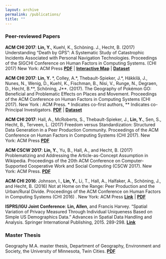 ```yaml
---
layout: archive
permalink: /publications/
title: ""
---
```

### Peer-reviewed Papers
**ACM CHI 2017**: **Lin, Y.**, Kuehl, K., Schöning. J., Hecht, B. (2017) Understanding “Death by GPS”: A Systematic Study of Catastrophic Incidents Associated with Personal Navigation Technologies. Proceedings of the SIGCHI Conference on Human Factors in Computing Systems. (CHI 2017) New York: ACM Press
[**PDF**](https://drive.google.com/file/d/0B7_jwJc8w6BZMGhKR0tjVlNuMjA/view?usp=sharing) | [**Interactive Map**](https://cheetah90.github.io/gps_failure/) | [**Dataset**](https://github.com/cheetah90/gps_failure)

**ACM CHI 2017**: **Lin, Y.** \*, Colley, A.\*, Thebault-Spieker, J.\*, Häkkilä, J., Nunes, N., Wenig, D., Kuehl, K., Fischman, B., Nisi, V., Runge, N., Degraen, D., Hecht, B.\*\*, Schöning, J\*\*. (2017). The Geography of Pokémon GO: Beneficial and Problematic Effects on Places and Movement. Proceedings of the ACM Conference on Human Factors in Computing Systems (CHI 2017). New York : ACM Press. \* Indicates co-first authors, \*\* Indicates co-Principal Investigators.
[**PDF**](https://drive.google.com/file/d/0B7_jwJc8w6BZSU0xTHBTQ0lQQmc/view?usp=sharing) | [**Dataset**](https://github.com/PokemonGoCHI17/PokemonGo2017_Field_Survey_Data)

**ACM CHI 2017**: Hall, A., McRoberts, S., Thebault-Spieker, J., **Lin, Y.**, Sen, S., Hecht, B., Terveen, L. (2017) Freedom versus Standardization: Structured Data Generation in a Peer Production Community. Proceedings of the ACM Conference on Human Factors in Computing Systems (CHI 2017). New York: ACM Press
[**PDF**](https://drive.google.com/file/d/0B7_jwJc8w6BZek1FUUVMZkNqRG8/view?usp=sharing)

**ACM CSCW 2017**: **Lin, Y.**, Yu, B., Hall, A., and Hecht, B. (2017) Problematizing and Addressing the Article-as-Concept Assumption in Wikipedia. Proceedings of the 20th ACM Conference on Computer-Supported Cooperative Work and Social Computing (CSCW 2017). New York: ACM Press.
[**PDF**](http://brenthecht.com/publications/cscw17_subarticles.pdf)

**ACM CHI 2016**: Johnson, I., **Lin, Y.**, Li, T., Hall, A., Halfaker, A., Schöning, J., and Hecht, B. (2016) Not at Home on the Range: Peer Production and the Urban/Rural Divide. Proceedings of the ACM Conference on Human Factors in Computing Systems (CHI 2016) . New York: ACM Press
[**Link**](http://dl.acm.org/citation.cfm?id=2858123) | [**PDF**](http://brenthecht.com/publications/CHI2016_ruralurbanpeerproduction.pdf)

**ISPRS/IGU Joint Conference**: **Lin, Allen**, and Francis Harvey. “Spatial Variation of Privacy Measured Through Individual Uniqueness Based on Simple US Demographics Data.” Advances in Spatial Data Handling and Analysis. Springer International Publishing, 2015. 289-298. 
[**Link**](http://link.springer.com/chapter/10.1007/978-3-319-19950-4_17#page-1)

### Master Thesis
Geography M.A. master thesis, Department of Geography, Environment and Society, the University of Minnesota, Twin Cities. 
[**PDF**](https://drive.google.com/file/d/0B0Fv3wNAOTJzNHJHTXozLUVIcWc/view?usp=sharing)

